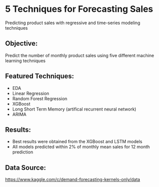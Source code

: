 # 5 Techniques for Forecasting Sales 
Predicting product sales with regressive and time-series modeling techniques

## Objective: 
Predict the number of monthly product sales using five different machine learning techniques

## Featured Techniques:
* EDA
* Linear Regression
* Random Forest Regression
* XGBoost
* Long Short Term Memory (artifical recurrent neural network)
* ARIMA

## Results:
* Best results were obtained from the XGBoost and LSTM models
* All models predicted within 2% of monthly mean sales for 12 month prediction

## Data Source: 
https://www.kaggle.com/c/demand-forecasting-kernels-only/data


